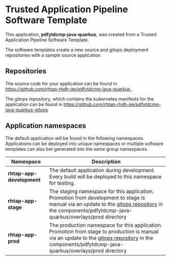 # Trusted Application Pipeline Software Template

This application, **pdfytdcmp-java-quarkus**, was created from a Trusted Application Pipeline Software Template.

The software templates create a new source and gitops deployment repositories with a sample source application. 

## Repositories

The source code for your application can be found in [https://github.com/rhtap-rhdh-qe/pdfytdcmp-java-quarkus ](https://github.com/rhtap-rhdh-qe/pdfytdcmp-java-quarkus ).
 
The gitops repository, which contains the kubernetes manifests for the application can be found in 
[https://github.com/rhtap-rhdh-qe/pdfytdcmp-java-quarkus-gitops ](https://github.com/rhtap-rhdh-qe/pdfytdcmp-java-quarkus-gitops ) 

## Application namespaces 

The default application will be found in the following namespaces. Applications can be deployed into unique namespaces or multiple software templates can also bet generated into the same group namespaces.  

|  Namespace   |  Description   |  
| -------- | -------- |   
| **rhtap-app-development** | The default application during development. Every build will be deployed to this namespace for testing. | 
| **rhtap-app-stage** | The staging namespace for this application. Promotion from development to stage is manual via an update to the [gitops repository](https://github.com/rhtap-rhdh-qe/pdfytdcmp-java-quarkus-gitops ) in the components/pdfytdcmp-java-quarkus/overlays/prod directory |  
| **rhtap-app-prod** | The production namespace for this application. Promotion from stage to production is manual via an update to the [gitops repository](https://github.com/rhtap-rhdh-qe/pdfytdcmp-java-quarkus-gitops ) in the components/pdfytdcmp-java-quarkus/overlays/prod directory | 